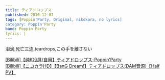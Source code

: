```yaml
---
title: ティアドロップス
published: 2016-12-07
tags: [Poppin'Party, Original, nikokara, no lyrics]
category: Poppin'Party
band: Poppin'Party
lyrics: |
---
```

泪滴,死亡三连,teardrops,この手を離さない
<summary>
    <a href="https://www.bilibili.com/video/BV12p4repEee/">
        [Bilibili]【纯K投屏/自用】ティアドロップス-Poppin'Party
    </a>
</summary>
<summary>
    <a href="https://www.bilibili.com/video/BV1CB1JYmEbN/">
        [Bilibili]【ニコカラHD】【BanG Dream!】ティアドロップス(DAM音源)【Half PV】
    </a>
</summary>



